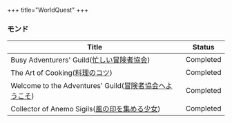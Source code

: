 +++
title="WorldQuest"
+++

### モンド
| Title                                                                                                                                                                                | Status    |
| ------------------------------------------------------------------------------------------------------------------------------------------------------------------------------------ | --------- |
| Busy Adventurers' Guild([忙しい冒険者協会](https://genshin-impact.fandom.com/ja/wiki/%E5%BF%99%E3%81%97%E3%81%84%E5%86%92%E9%99%BA%E8%80%85%E5%8D%94%E4%BC%9A))                              | Completed |
| The Art of Cooking([料理のコツ](https://genshin-impact.fandom.com/ja/wiki/%E6%96%99%E7%90%86%E3%81%AE%E3%82%B3%E3%83%84))                                                                 | Completed |
| Welcome to the Adventures' Guild([冒険者協会へようこそ](https://genshin-impact.fandom.com/ja/wiki/%E5%86%92%E9%99%BA%E8%80%85%E5%8D%94%E4%BC%9A%E3%81%B8%E3%82%88%E3%81%86%E3%81%93%E3%81%9D)) | Completed |
| Collector of Anemo Sigils([風の印を集める少女](https://genshin-impact.fandom.com/ja/wiki/%E9%A2%A8%E3%81%AE%E5%8D%B0%E3%82%92%E9%9B%86%E3%82%81%E3%82%8B%E5%B0%91%E5%A5%B3))                  | Completed |
